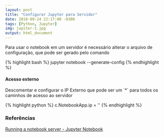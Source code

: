 ```yaml
---
layout: post
title: "Configurar Jupyter para Servidor"
date: 2018-09-24 22:17:00 -0300
tags: [Python, Jupyter]
img: jupiter-1.jpg
output: html_document      
---
```




Para usar o notebook em um servidor é necessário alterar o arquivo de configuração, que pode ser gerado pelo comando


{% highlight bash %}
jupyter notebook --generate-config
{% endhighlight %}

#### Acesso externo

Descomentar e configurar o IP Externo que pode ser um \`*\` para todos os caminhos de acesso ao servidor


{% highlight python %}
c.NotebookApp.ip = '<IP Externo>'
{% endhighlight %}

### Referências 

[Running a notebook server - Jupyter Notebook](https://jupyter-notebook.readthedocs.io/en/stable/public_server.html)
